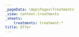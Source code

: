 ```yaml
---
_pageData: \App\Pages\Treatments
_view: content.treatments
_sheets:
    treatments: treatment:*
title: Offer
---
```

